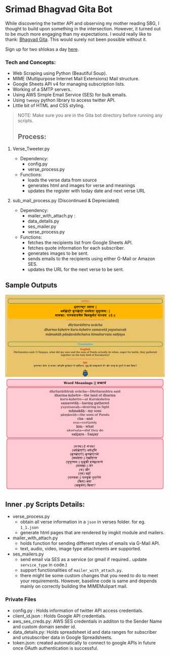 
# Srimad Bhagvad Gita Bot
While discovering the twitter API and observing my mother reading SBG, I thought to build upon something in the intersection. However, it turned out to be much more 
engaging than my expectations.
I would really like to thank: [Bhagvad Gita](https://bhagavadgita.io/). This would surely not been possible without it.

Sign up for two shlokas a day [here]("https://forms.gle/feWgtxezbS7xEbAF6").

### Tech and Concepts:
- Web Scraping using Python (Beautiful Soup).
- MIME (Multipurpose Internet Mail Extensions) Mail structure.
- Google Sheets API v4 for managing subscription lists.
- Working of a SMTP servers.
- Using AWS Simple Email Service (SES) for bulk emails.
- Using ```tweepy``` python library to access twitter API.
- Little bit of HTML and CSS styling.


> NOTE: Make sure you are in the Gita bot directory before running any scripts. 
> ## Process:
 1. Verse_Tweeter.py
	- Dependency:
		* config.py
		* verse_process.py
	- Functions:
		* loads the verse data from source
		* generates html and images for verse and meanings
		* updates the register with today date and next verse URL
		 
2. sub_mail_process.py (Discontinued & Depreciated)
	- Dependency:
		- mailer_with_attach.py : 
		- data_details.py
		- ses_mailer.py
		- verse_process.py
	- Functions:
		- fetches the recipients list from Google Sheets API.
		- fetches quote information for each subscriber.
		- generates images to be sent.
		- sends emails to the recipients using either G-Mail or Amazon SES.
		- updates the URL for the next verse to be sent.

## Sample Outputs

![](quote.jpeg)
![](meaning.jpeg)

## Inner .py Scripts Details:
- verse_process.py
    * obtain all verse information in a ```json``` in verses folder. for eg. ```1_1.json``` 
    * generate html pages that are rendered by imgkit module and mailers.
- mailer_with_attach.py
    * holds function for sending different styles of emails via G-Mail API.
    * text, audio, video, image type attachments are supported.
- ses_mailers.py
    * send email via SES as a service (or gmail if required.. update ```service_type``` in code.)
    * support functionalities of ```mailer_with_attach.py```.
    * there might be some custom changes that you need to do to meet your requirements. However, baseline code is same and depends mainly on correctly building the MIMEMulipart mail.


### Private Files
- config.py : Holds information of twitter API access credentials.
- client_id.json : Holds Google API credentials.
- aws_ses_creds.py: AWS SES credentials in additon to the Sender Name and custom domain sender id.
- data_details.py: Holds spreadsheet id and data ranges for subscriber and unsubscriber data in Google Spreadsheets.
- token.json: created automatically to connect to google APIs in future once OAuth authentication is successful. 
